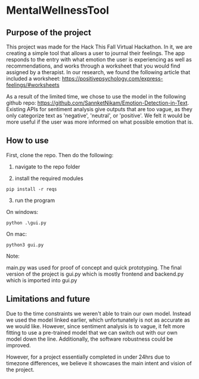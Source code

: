 # MentalWellnessTool

## Purpose of the project

This project was made for the Hack This Fall Virtual Hackathon. In it, we are creating a simple tool that allows a user to journal their feelings. The app responds to the entry with what emotion the user is experiencing as well as recommendations, and works through a worksheet that you would find assigned by a therapist. In our research, we found the following article that included a worksheet: https://positivepsychology.com/express-feelings/#worksheets

As a result of the limited time, we chose to use the model in the following github repo: https://github.com/SannketNikam/Emotion-Detection-in-Text. Existing APIs for sentiment analysis give outputs that are too vague, as they only categorize text as 'negative', 'neutral', or 'positive'. We felt it would be more useful if the user was more informed on what possible emotion that is. 

## How to use

First, clone the repo. Then do the following:

1. navigate to the repo folder

2. install the required modules

```pip install -r reqs```

3. run the program

On windows:

```python .\gui.py```

On mac:

```python3 gui.py```


Note:

main.py was used for proof of concept and quick prototyping. The final version of the project is gui.py which is mostly frontend and backend.py which is imported into gui.py

## Limitations and future

Due to the time constraints we weren't able to train our own model. Instead we used the model linked earlier, which unfortunately is not as accurate as we would like. However, since sentiment analysis is to vague, it felt more fitting to use a pre-trained model that we can switch out with our own model down the line. Additionally, the software robustness could be improved. 

However, for a project essentially completed in under 24hrs due to timezone differences, we believe it showcases the main intent and vision of the project.




